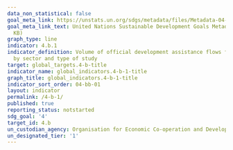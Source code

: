 ```yaml
---
data_non_statistical: false
goal_meta_link: https://unstats.un.org/sdgs/metadata/files/Metadata-04-0B-01.pdf
goal_meta_link_text: United Nations Sustainable Development Goals Metadata (PDF 211
  KB)
graph_type: line
indicator: 4.b.1
indicator_definition: Volume of official development assistance flows for scholarships
  by sector and type of study
target: global_targets.4-b-title
indicator_name: global_indicators.4-b-1-title
graph_title: global_indicators.4-b-1-title
indicator_sort_order: 04-bb-01
layout: indicator
permalink: /4-b-1/
published: true
reporting_status: notstarted
sdg_goal: '4'
target_id: 4.b
un_custodian_agency: Organisation for Economic Co-operation and Development (OECD)
un_designated_tier: '1'
---
```

